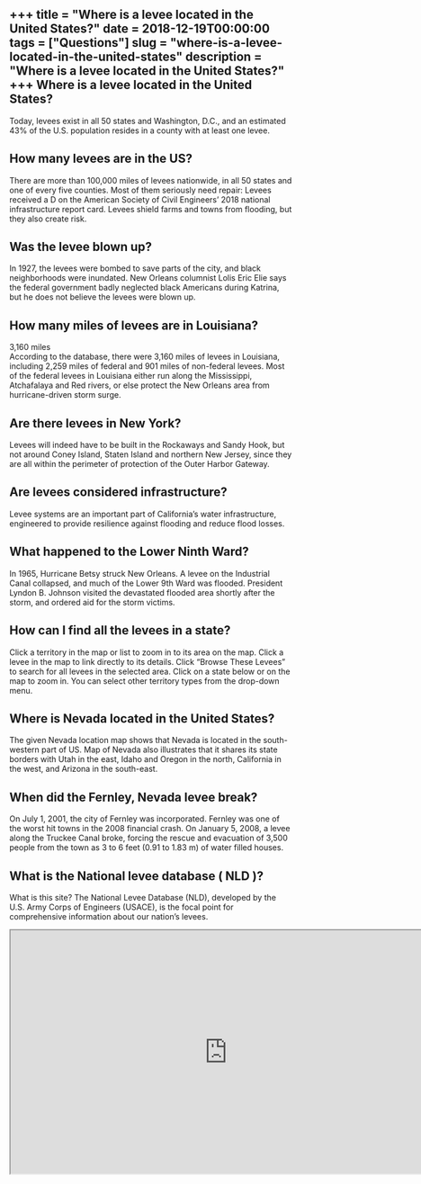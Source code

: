 +++
title = "Where is a levee located in the United States?"
date = 2018-12-19T00:00:00
tags = ["Questions"]
slug = "where-is-a-levee-located-in-the-united-states"
description = "Where is a levee located in the United States?"
+++
Where is a levee located in the United States?
----------------------------------------------

Today, levees exist in all 50 states and Washington, D.C., and an estimated 43% of the U.S. population resides in a county with at least one levee.

How many levees are in the US?
------------------------------

There are more than 100,000 miles of levees nationwide, in all 50 states and one of every five counties. Most of them seriously need repair: Levees received a D on the American Society of Civil Engineers’ 2018 national infrastructure report card. Levees shield farms and towns from flooding, but they also create risk.

Was the levee blown up?
-----------------------

In 1927, the levees were bombed to save parts of the city, and black neighborhoods were inundated. New Orleans columnist Lolis Eric Elie says the federal government badly neglected black Americans during Katrina, but he does not believe the levees were blown up.

How many miles of levees are in Louisiana?
------------------------------------------

3,160 miles  
According to the database, there were 3,160 miles of levees in Louisiana, including 2,259 miles of federal and 901 miles of non-federal levees. Most of the federal levees in Louisiana either run along the Mississippi, Atchafalaya and Red rivers, or else protect the New Orleans area from hurricane-driven storm surge.

Are there levees in New York?
-----------------------------

Levees will indeed have to be built in the Rockaways and Sandy Hook, but not around Coney Island, Staten Island and northern New Jersey, since they are all within the perimeter of protection of the Outer Harbor Gateway.

Are levees considered infrastructure?
-------------------------------------

Levee systems are an important part of California’s water infrastructure, engineered to provide resilience against flooding and reduce flood losses.

What happened to the Lower Ninth Ward?
--------------------------------------

In 1965, Hurricane Betsy struck New Orleans. A levee on the Industrial Canal collapsed, and much of the Lower 9th Ward was flooded. President Lyndon B. Johnson visited the devastated flooded area shortly after the storm, and ordered aid for the storm victims.

How can I find all the levees in a state?
-----------------------------------------

Click a territory in the map or list to zoom in to its area on the map. Click a levee in the map to link directly to its details. Click “Browse These Levees” to search for all levees in the selected area. Click on a state below or on the map to zoom in. You can select other territory types from the drop-down menu.

Where is Nevada located in the United States?
---------------------------------------------

The given Nevada location map shows that Nevada is located in the south-western part of US. Map of Nevada also illustrates that it shares its state borders with Utah in the east, Idaho and Oregon in the north, California in the west, and Arizona in the south-east.

When did the Fernley, Nevada levee break?
-----------------------------------------

On July 1, 2001, the city of Fernley was incorporated. Fernley was one of the worst hit towns in the 2008 financial crash. On January 5, 2008, a levee along the Truckee Canal broke, forcing the rescue and evacuation of 3,500 people from the town as 3 to 6 feet (0.91 to 1.83 m) of water filled houses.

What is the National levee database ( NLD )?
--------------------------------------------

What is this site? The National Levee Database (NLD), developed by the U.S. Army Corps of Engineers (USACE), is the focal point for comprehensive information about our nation’s levees.

<iframe allow="accelerometer; autoplay; clipboard-write; encrypted-media; gyroscope; picture-in-picture" allowfullscreen="" class="__youtube_prefs__  epyt-is-override  no-lazyload" data-no-lazy="1" data-origheight="433" data-origwidth="770" data-skipgform_ajax_framebjll="" height="433" id="_ytid_32107" loading="lazy" src="https://www.youtube.com/embed/X-pxokpBDvk?enablejsapi=1&autoplay=0&cc_load_policy=0&cc_lang_pref=&iv_load_policy=1&loop=0&modestbranding=0&rel=1&fs=1&playsinline=0&autohide=2&theme=dark&color=red&controls=1&" title="YouTube player" width="770"></iframe>